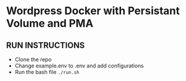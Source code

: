 # Wordpress Docker with Persistant Volume and PMA

## RUN INSTRUCTIONS
- Clone the repo
- Change example.env to .env and add configurations
- Run the bash file `./run.sh`
